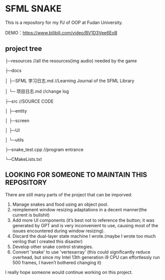<!--
 * @Author: vic123 zhangzc_efz@163.com
 * @Date: 2024-05-27 22:12:03
 * @LastEditors: vic123 zhangzc_efz@163.com
 * @LastEditTime: 2024-06-15 20:20:10
 * @FilePath: \SFML-snake\README.md
 * @Description: 
 * 
 * Copyright (c) 2024 by vic123, All Rights Reserved. 
-->
# SFML SNAKE

This is a repository for my PJ of OOP at Fudan University.

DEMO：https://www.bilibili.com/video/BV1D3Vee6EoB

## project tree

├─resources //all the resources(img audio) needed by the game

├─docs

│ ├─SFML 学习日志.md //Learning Journal of the SFML Library

│ └─ 项目日志.md //change log

├─src //SOURCE CODE

│ ├─entity

│ ├─screen

│ ├─UI

│ └─utils

├─snake_test.cpp //program entrance

└─CMakeLists.txt

## LOOKING FOR SOMEONE TO MAINTAIN THIS REPOSITORY

There are still many parts of the project that can be imporved:

1. Manage snakes and food using an object pool.
2. reimplement window resizing adaptations in a decent manner(the current is bullshit)
3. Add more UI components (it’s best not to reference the button; it was generated by GPT and is very inconvenient to use, causing most of the issues encountered during window resizing).
4. Discard the dual-layer state machine I wrote.(maybe I wrote too much verilog that I created this disaster)
5. Develop other snake control strategies.
6. Convert 'snake' to use 'vertexarray' (this could significantly reduce overhead, but since my Intel 13th generation i9 CPU can effortlessly run 500 frames, I haven’t bothered changing it)

I really hope someone would continue working on this project.
